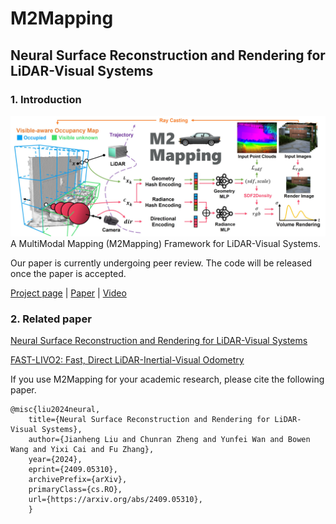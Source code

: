 # M2Mapping

## Neural Surface Reconstruction and Rendering for LiDAR-Visual Systems

### 1. Introduction

![alt text](pics/pipeline_h.jpg)
A MultiModal Mapping (M2Mapping) Framework for LiDAR-Visual Systems.

Our paper is currently undergoing peer review. The code will be released once the paper is accepted.

[Project page](https://jianhengliu.github.io/Projects/M2Mapping/) | [Paper](https://arxiv.org/pdf/2409.05310) | [Video](https://www.youtube.com/watch?v=NRlOa7oKDDQ)

### 2. Related paper

[Neural Surface Reconstruction and Rendering for LiDAR-Visual Systems](https://arxiv.org/pdf/2409.05310)

[FAST-LIVO2: Fast, Direct LiDAR-Inertial-Visual Odometry](https://arxiv.org/pdf/2408.14035)  

If you use M2Mapping for your academic research, please cite the following paper. 
```
@misc{liu2024neural,
    title={Neural Surface Reconstruction and Rendering for LiDAR-Visual Systems}, 
    author={Jianheng Liu and Chunran Zheng and Yunfei Wan and Bowen Wang and Yixi Cai and Fu Zhang},
    year={2024},
    eprint={2409.05310},
    archivePrefix={arXiv},
    primaryClass={cs.RO},
    url={https://arxiv.org/abs/2409.05310}, 
    }
```